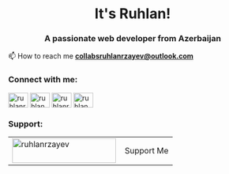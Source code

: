 <h1 align="center">It's Ruhlan!</h1>
<h3 align="center">A passionate web developer from Azerbaijan</h3>

📫 How to reach me **collabsruhlanrzayev@outlook.com**

<h3 align="left">Connect with me:</h3>
<p align="left">
<a href="https://instagram.com/ruhlanrza" target="blank"><img align="center" src="https://raw.githubusercontent.com/rahuldkjain/github-profile-readme-generator/master/src/images/icons/Social/instagram.svg" alt="ruhlanrza" height="30" width="40" /></a>
<a href="https://x.com/ruhlan33" target="blank"><img align="center" src="https://upload.wikimedia.org/wikipedia/commons/thumb/b/b7/X_logo.jpg/480px-X_logo.jpg" alt="ruhlan33" height="30" width="40" /></a>
<a href="https://linkedin.com/in/ruhlanrzayev" target="blank"><img align="center" src="https://raw.githubusercontent.com/rahuldkjain/github-profile-readme-generator/master/src/images/icons/Social/linked-in-alt.svg" alt="ruhlanrzayev" height="30" width="40" /></a>
<a href="https://codeforces.com/profile/ruhlan33" target="blank"><img align="center" src="https://raw.githubusercontent.com/rahuldkjain/github-profile-readme-generator/master/src/images/icons/Social/codeforces.svg" alt="ruhlan33" height="30" width="40" /></a>
</p>

<h3 align="left">Support:</h3>
<table>
  <tr>
    <td>
      <a href="https://www.buymeacoffee.com/ruhlanrzayev">
        <img src="https://cdn.buymeacoffee.com/buttons/v2/default-yellow.png" height="50" width="210" alt="ruhlanrzayev" />
      </a>
    </td>
    <td style="vertical-align: middle; padding-left: 10px;">
      Support Me
    </td>
  </tr>
</table>



